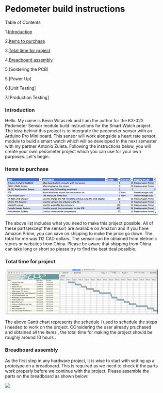 # Pedometer build instructions


Table of Contents

1.[Introduction](https://github.com/kwitaszek/SmartWatch#introduction)

2.[Items to purchase](https://github.com/kwitaszek/SmartWatch#introduction)

3.[Total time for project](https://github.com/kwitaszek/SmartWatch#total-time-for-project)

4.[Breadboard assembly](https://github.com/kwitaszek/SmartWatch#breadboard-assembly)

5.[Soldering the PCB]

5.[Power Up]

6.[Unit Testing]

7.[Production Testing]


### Introduction

Hello. My name is Kevin Witaszek and I am the author for the KX-023 Pedometer Sensor module build instructions for the Smart Watch project. The idea behind this project is to intergrate the pedometer sensor with an Arduino Pro Mini board. This sensor will work alongside a heart rate sensor module to build a smart watch which will be developed in the next semester with my partner Antonio Zuleta. Following the instructions below, you will create your own pedometer project which you can use for your own purposes. Let's begin.


### Items to purchase 


![](https://github.com/kwitaszek/SmartWatch/blob/master/Images/Budget.png)

The above list includes what you need to make this project possible. All of these parts(except the sensor) are available on Amazon and if you have Amazon Prime, you can save on shipping to make the price go down. The total for me was 112 CAD dollars. The sensor can be obtained from eletronic stores or websites from China. Please be aware that shipping from China can take long or short so please try to find the best deal possible.


### Total time for project


![](https://github.com/kwitaszek/SmartWatch/blob/master/Images/Schedule.png)

The above Gantt chart represents the schedule I used to schedule the steps i needed to work on the project.
COnsidering the user already pruchased and obtained all the items , the total time for making the project should be roughly around 10 hours .

### Breadboard assembly

As the first step in any hardware project, it is wise to start with setting up a prototype on a breadboard. This is required as we need to check if the parts work properly before we continue with the project. Please assemble the parts on the breadboard as shown below:


![](https://github.com/kwitaszek/SmartWatch/blob/master/Images)




